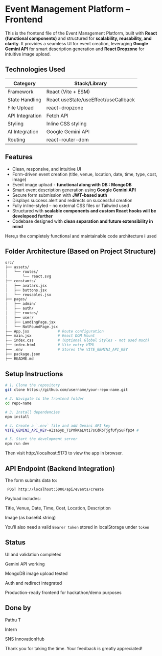 # Event Management Platform – Frontend

This is the frontend file of the Event Management Platform, built with **React (functional components)** and structured for **scalability, reusability, and clarity**. It provides a seamless UI for event creation, leveraging **Google Gemini API** for smart description generation and **React Dropzone** for intuitive image upload.

## Technologies Used

| Category       | Stack/Library          |
|----------------|------------------------|
| Framework      | React (Vite + ESM)     |
| State Handling | React useState/useEffect/useCallback |
| File Upload    | react-dropzone         |
| API Integration| Fetch API              |
| Styling        | Inline CSS styling     |
| AI Integration | Google Gemini API      |
| Routing        | react-router-dom       |


## Features

- Clean, responsive, and intuitive UI
- Form-driven event creation (title, venue, location, date, time, type, cost, image)
- Event image upload - **functional along with DB : MongoDB**
- Smart event description generation using **Google Gemini API**
- Secure form submission with **JWT-based auth**
- Displays success alert and redirects on successful creation
- Fully inline-styled – no external CSS files or Tailwind used
- Structured with **scalable components and custom React hooks will be developeed further**
- Codebase designed with **clean separation and future extensibility in mind**


Here,s the completely functional and maintainable code architecture i used
## Folder Architecture (Based on Project Structure)


```bash
src/
├── assets/
│   └── routes/
│       └── react.svg
├── constants/
│   ├── avatars.jsx
│   ├── buttons.jsx
│   └── reusables.jsx
├── pages/
│   ├── admin/
│   ├── auth/
│   ├── routes/
│   ├── user/
│   ├── LandingPage.jsx
│   └── NotFoundPage.jsx
├── App.jsx             # Route configuration
├── main.jsx            # React DOM Mount
├── index.css           # (Optional Global Styles - not used much)
├── index.html          # Vite entry HTML
├── .env                # Stores the VITE_GEMINI_API_KEY
├── package.json
├── README.md

```

## Setup Instructions

```bash
# 1. Clone the repository
git clone https://github.com/username/your-repo-name.git

# 2. Navigate to the frontend folder
cd repo-name

# 3. Install dependencies
npm install

# 4. Create a `.env` file and add Gemini API key
VITE_GEMINI_API_KEY=AIzaSyD_T1PmkKaLVt17sCdRbTjgfUfySuFfpz4 # 

# 5. Start the development server
npm run dev

```
Then visit http://localhost:5173 to view the app in browser.


## API Endpoint (Backend Integration)
The form submits data to:

```
 POST http://localhost:5000/api/events/create
```

Payload includes:

Title, Venue, Date, Time, Cost, Location, Description

Image (as base64 string)

You’ll also need a valid ```Bearer token``` stored in localStorage under ```token```

 ## Status
 UI and validation completed

 Gemini API working

 MongoDB image upload tested

 Auth and redirect integrated

 Production-ready frontend for hackathon/demo purposes

 ## Done by

 Pathu T
 
 Intern
 
 SNS InnovationHub

Thank you for taking the time. Your feedback is greatly appreciated!



